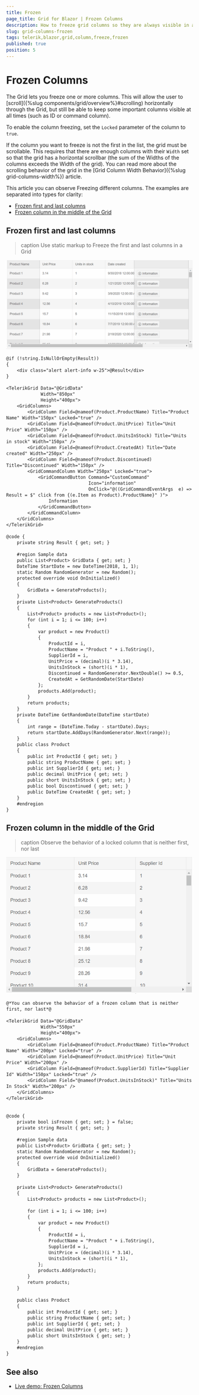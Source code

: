 ```yaml
---
title: Frozen
page_title: Grid for Blazor | Frozen Columns
description: How to freeze grid columns so they are always visible in a scrollable grid.
slug: grid-columns-frozen
tags: telerik,blazor,grid,column,freeze,frozen
published: true
position: 5
---
```


# Frozen Columns

The Grid lets you freeze one or more columns. This will allow the user to [scroll]({%slug components/grid/overview%}#scrolling) horizontally through the Grid, but still be able to keep some important columns visible at all times (such as ID or command column).

To enable the column freezing, set the `Locked` parameter of the column to `true`.

If the column you want to freeze is not the first in the list, the grid must be scrollable. This requires that there are enough columns with their `Width` set so that the grid has a horizontal scrollbar (the sum of the Widths of the columns exceeds the Width of the grid). You can read more about the scrolling behavior of the grid in the [Grid Column Width Behavior]({%slug grid-columns-width%}) article.

This article you can observe Freezing different columns. The examples are separated into types for clarity:
* [Frozen first and last columns](#frozen-first-and-last-columns)
* [Frozen column in the middle of the Grid](#frozen-column-in-the-middle-of-the-grid)


## Frozen first and last columns
>caption Use static markup to Freeze the first and last columns in a Grid

![gif of statically locked first and last columns](images/frozen-first-last.gif)

````CSHTML
@if (!string.IsNullOrEmpty(Result))
{
    <div class="alert alert-info w-25">@Result</div>
}

<TelerikGrid Data="@GridData"
             Width="850px"
             Height="400px">
    <GridColumns>
        <GridColumn Field=@nameof(Product.ProductName) Title="Product Name" Width="150px" Locked="true" />
        <GridColumn Field=@nameof(Product.UnitPrice) Title="Unit Price" Width="150px" />
        <GridColumn Field=@nameof(Product.UnitsInStock) Title="Units in stock" Width="150px" />
        <GridColumn Field=@nameof(Product.CreatedAt) Title="Date created" Width="250px" />
        <GridColumn Field=@nameof(Product.Discontinued) Title="Discontinued" Width="150px" />
        <GridCommandColumn Width="250px" Locked="true">
            <GridCommandButton Command="CustomCommand"
                               Icon="information"
                               OnClick="@((GridCommandEventArgs  e) => Result = $" click from {(e.Item as Product).ProductName}" )">
                Information
            </GridCommandButton>
        </GridCommandColumn>
    </GridColumns>
</TelerikGrid>

@code {
    private string Result { get; set; }

    #region Sample data
    public List<Product> GridData { get; set; }
    DateTime StartDate = new DateTime(2018, 1, 1);
    static Random RandomGenerator = new Random();
    protected override void OnInitialized()
    {
        GridData = GenerateProducts();
    }
    private List<Product> GenerateProducts()
    {
        List<Product> products = new List<Product>();
        for (int i = 1; i <= 100; i++)
        {
            var product = new Product()
            {
                ProductId = i,
                ProductName = "Product " + i.ToString(),
                SupplierId = i,
                UnitPrice = (decimal)(i * 3.14),
                UnitsInStock = (short)(i * 1),
                Discontinued = RandomGenerator.NextDouble() >= 0.5,
                CreatedAt = GetRandomDate(StartDate)
            };
            products.Add(product);
        }
        return products;
    }
    private DateTime GetRandomDate(DateTime startDate)
    {
        int range = (DateTime.Today - startDate).Days;
        return startDate.AddDays(RandomGenerator.Next(range));
    }
    public class Product
    {
        public int ProductId { get; set; }
        public string ProductName { get; set; }
        public int SupplierId { get; set; }
        public decimal UnitPrice { get; set; }
        public short UnitsInStock { get; set; }
        public bool Discontinued { get; set; }
        public DateTime CreatedAt { get; set; }
    }
    #endregion
}
````
## Frozen column in the middle of the Grid

>caption Observe the behavior of a locked column that is neither first, nor last

![gif of two statically frozen columns](images/FrozenSimple.gif)

````CSHTML
@*You can observe the behavior of a frozen column that is neither first, nor last*@

<TelerikGrid Data="@GridData"
             Width="550px"
             Height="400px">
    <GridColumns>
        <GridColumn Field=@nameof(Product.ProductName) Title="Product Name" Width="200px" Locked="true" />
        <GridColumn Field=@nameof(Product.UnitPrice) Title="Unit Price" Width="200px" />
        <GridColumn Field=@nameof(Product.SupplierId) Title="Supplier Id" Width="150px" Locked="true" />
        <GridColumn Field="@nameof(Product.UnitsInStock)" Title="Units In Stock" Width="200px" />
    </GridColumns>
</TelerikGrid>


@code {
    private bool isFrozen { get; set; } = false;
    private string Result { get; set; }

    #region Sample data
    public List<Product> GridData { get; set; }
    static Random RandomGenerator = new Random();
    protected override void OnInitialized()
    {
        GridData = GenerateProducts();
    }

    private List<Product> GenerateProducts()
    {
        List<Product> products = new List<Product>();

        for (int i = 1; i <= 100; i++)
        {
            var product = new Product()
            {
                ProductId = i,
                ProductName = "Product " + i.ToString(),
                SupplierId = i,
                UnitPrice = (decimal)(i * 3.14),
                UnitsInStock = (short)(i * 1),
            };
            products.Add(product);
        }
        return products;
    }

    public class Product
    {
        public int ProductId { get; set; }
        public string ProductName { get; set; }
        public int SupplierId { get; set; }
        public decimal UnitPrice { get; set; }
        public short UnitsInStock { get; set; }
    }
    #endregion
}
````

## See also
 * [Live demo: Frozen Columns](https://demos.telerik.com/blazor-ui/grid/frozen-columns)
